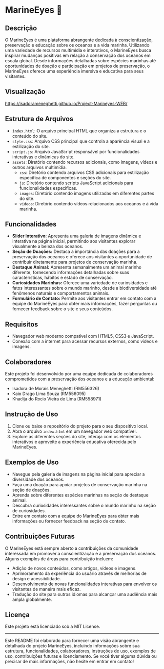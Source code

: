 # MarineEyes 🌊

## Descrição
O MarineEyes é uma plataforma abrangente dedicada à conscientização, preservação e educação sobre os oceanos e a vida marinha. Utilizando uma variedade de recursos multimídia e interativos, o MarineEyes busca inspirar mudanças positivas em relação à conservação dos oceanos em escala global. Desde informações detalhadas sobre espécies marinhas até oportunidades de doação e participação em projetos de preservação, o MarineEyes oferece uma experiência imersiva e educativa para seus visitantes.

## Visualização
https://isadorameneghetti.github.io/Project-Marineyes-WEB/

## Estrutura de Arquivos

- `index.html`: O arquivo principal HTML que organiza a estrutura e o conteúdo do site.
- `style.css`: Arquivo CSS principal que controla a aparência visual e a estilização do site.
- `script.js`: Arquivo JavaScript responsável por funcionalidades interativas e dinâmicas do site.
- `assets`: Diretório contendo recursos adicionais, como imagens, vídeos e outros arquivos multimídia.
  - `css`: Diretório contendo arquivos CSS adicionais para estilização específica de componentes e seções do site.
  - `js`: Diretório contendo scripts JavaScript adicionais para funcionalidades específicas.
  - `images`: Diretório contendo imagens utilizadas em diferentes partes do site.
  - `videos`: Diretório contendo vídeos relacionados aos oceanos e à vida marinha.

## Funcionalidades

- **Slider Interativo:** Apresenta uma galeria de imagens dinâmica e interativa na página inicial, permitindo aos visitantes explorar visualmente a beleza dos oceanos.
- **Seção de Doações:** Destaca a importância das doações para a preservação dos oceanos e oferece aos visitantes a oportunidade de contribuir diretamente para projetos de conservação marinha.
- **Destaque Animal:** Apresenta semanalmente um animal marinho diferente, fornecendo informações detalhadas sobre suas características, hábitos e estado de conservação.
- **Curiosidades Marinhas:** Oferece uma variedade de curiosidades e fatos interessantes sobre o mundo marinho, desde a biodiversidade até fenômenos naturais e comportamentos animais.
- **Formulário de Contato:** Permite aos visitantes entrar em contato com a equipe do MarineEyes para obter mais informações, fazer perguntas ou fornecer feedback sobre o site e seus conteúdos.

## Requisitos
- Navegador web moderno compatível com HTML5, CSS3 e JavaScript.
- Conexão com a internet para acessar recursos externos, como vídeos e imagens.

## Colaboradores

Este projeto foi desenvolvido por uma equipe dedicada de colaboradores comprometidos com a preservação dos oceanos e a educação ambiental:

- Isadora de Morais Meneghetti (RM556326)
- Kaio Drago Lima Souza (RM556095)
- Khadija do Rocio Vieira de Lima (RM558971)

## Instrução de Uso

1. Clone ou baixe o repositório do projeto para o seu dispositivo local.
2. Abra o arquivo `index.html` em um navegador web compatível.
3. Explore as diferentes seções do site, interaja com os elementos interativos e aproveite a experiência educativa oferecida pelo MarineEyes.

## Exemplos de Uso

- Navegue pela galeria de imagens na página inicial para apreciar a diversidade dos oceanos.
- Faça uma doação para apoiar projetos de conservação marinha na seção de doações.
- Aprenda sobre diferentes espécies marinhas na seção de destaque animal.
- Descubra curiosidades interessantes sobre o mundo marinho na seção de curiosidades.
- Entre em contato com a equipe do MarineEyes para obter mais informações ou fornecer feedback na seção de contato.

## Contribuições Futuras

O MarineEyes está sempre aberto a contribuições da comunidade interessada em promover a conscientização e a preservação dos oceanos. Alguns exemplos de áreas para contribuição incluem:

- Adição de novos conteúdos, como artigos, vídeos e imagens.
- Aprimoramento da experiência do usuário através de melhorias de design e acessibilidade.
- Desenvolvimento de novas funcionalidades interativas para envolver os visitantes de maneira mais eficaz.
- Tradução do site para outros idiomas para alcançar uma audiência mais ampla globalmente.

## Licença
Este projeto está licenciado sob a MIT License.

---

Este README foi elaborado para fornecer uma visão abrangente e detalhada do projeto MarineEyes, incluindo informações sobre sua estrutura, funcionalidades, colaboradores, instruções de uso, exemplos de uso, contribuições futuras e licenciamento. Se você tiver alguma dúvida ou precisar de mais informações, não hesite em entrar em contato!
